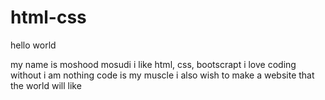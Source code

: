 # html-css

hello world

my name is moshood mosudi i like html, css, bootscrapt
i love coding without i am nothing code is my muscle
i also wish to make a website that the world will like
